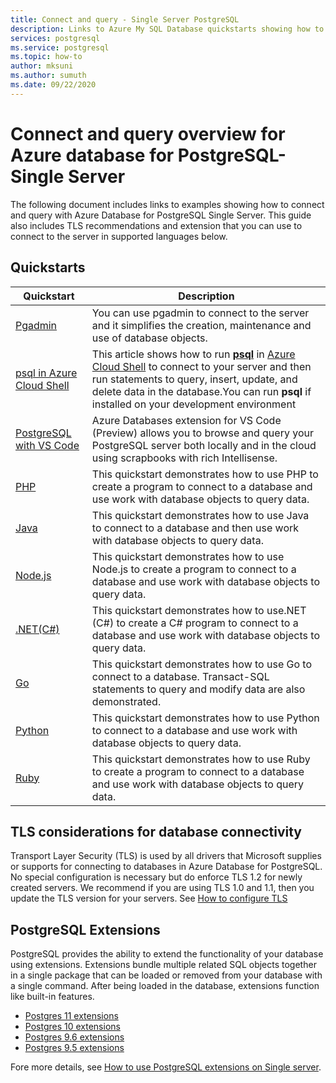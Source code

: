 ```yaml
---
title: Connect and query - Single Server PostgreSQL
description: Links to Azure My SQL Database quickstarts showing how to connect to your server and run queries.
services: postgresql
ms.service: postgresql
ms.topic: how-to
author: mksuni
ms.author: sumuth
ms.date: 09/22/2020
---
```


# Connect and query overview for Azure database for PostgreSQL- Single Server
The following document includes links to examples showing how to connect and query with Azure Database for PostgreSQL Single Server. This guide also includes TLS recommendations and extension that you can use to connect to the server in supported languages below.

## Quickstarts

| Quickstart | Description |
|---|---|
|[Pgadmin](https://www.pgadmin.org/)|You can use pgadmin to connect to the server and it simplifies the creation, maintenance and use of database objects.|
|[psql in Azure Cloud Shell](quickstart-create-server-database-azure-cli.md#connect-to-the-azure-database-for-postgresql-server-by-using-psql)|This article shows how to run [**psql**](https://www.postgresql.org/docs/current/static/app-psql.html) in [Azure Cloud Shell](https://docs.microsoft.com/azure/cloud-shell/overview) to connect to your server and then run statements to query, insert, update, and delete data in the database.You can run **psql** if installed on your development environment|
|[PostgreSQL with VS Code](https://marketplace.visualstudio.com/items?itemName=ms-azuretools.vscode-cosmosdb)|Azure Databases extension for VS Code (Preview) allows you to browse and query your PostgreSQL server both locally and in the cloud using scrapbooks with rich Intellisense. |
|[PHP](connect-php.md)|This quickstart demonstrates how to use PHP to create a program to connect to a database and use work with database objects to query data.|
|[Java](connect-java.md)|This quickstart demonstrates how to use Java to connect to a database and then use work with database objects to query data.|
|[Node.js](connect-nodejs.md)|This quickstart demonstrates how to use Node.js to create a program to connect to a database and use work with database objects to query data.|
|[.NET(C#)](connect-csharp.md)|This quickstart demonstrates how to use.NET (C#) to create a C# program to connect to a database and use work with database objects to query data.|
|[Go](connect-go.md)|This quickstart demonstrates how to use Go to connect to a database. Transact-SQL statements to query and modify data are also demonstrated.|
|[Python](connect-python.md)|This quickstart demonstrates how to use Python to connect to a database and use work with database objects to query data. |
|[Ruby](connect-ruby.md)|This quickstart demonstrates how to use Ruby to create a program to connect to a database and use work with database objects to query data.|


## TLS considerations for database connectivity

Transport Layer Security (TLS) is used by all drivers that Microsoft supplies or supports for connecting to databases in Azure Database for PostgreSQL. No special configuration is necessary but do enforce TLS 1.2 for newly created servers. We recommend if you are using TLS 1.0 and 1.1, then you update the TLS version for your servers. See [ How to configure TLS](howto-tls-configurations.md)


## PostgreSQL Extensions
PostgreSQL provides the ability to extend the functionality of your database using extensions. Extensions bundle multiple related SQL objects together in a single package that can be loaded or removed from your database with a single command. After being loaded in the database, extensions function like built-in features.

- [Postgres 11 extensions](https://docs.microsoft.com/azure/postgresql/concepts-extensions#postgres-11-extensions)
- [Postgres 10 extensions](https://docs.microsoft.com/azure/postgresql/concepts-extensions#postgres-10-extensions)
- [Postgres 9.6 extensions](https://docs.microsoft.com/azure/postgresql/concepts-extensions#postgres-96-extensions)
- [Postgres 9.5 extensions](https://docs.microsoft.com/azure/postgresql/concepts-extensions#postgres-95-extensions)

Fore more details, see [How to use PostgreSQL extensions on Single server](concepts-extensions.md).
